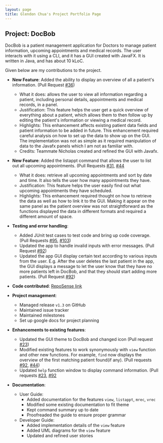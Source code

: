 ```yaml
---
layout: page
title: Glendon Chua's Project Portfolio Page
---
```


## Project: DocBob

DocBob is a patient management application for Doctors to manage patient information, upcoming appointments and medical records. The user interacts with it using a CLI, and it has a GUI created with JavaFX. It is written in Java, and has about 10 kLoC.


Given below are my contributions to the project.

* **New Feature**: Added the ability to display an overview of all a patient's information. (Pull Request [\#36](https://github.com/AY2021S2-CS2103T-W12-1/tp/pull/36))
  * What it does: allows the user to view all information regarding a patient, including personal details, appointments and medical records, in a panel.
  * Justification: This feature helps the user get a quick overview of everything about a patient, which allows them to then follow up by editing the patient's information or viewing a medical record.
  * Highlights: This enhancement affects existing patient data fields and patient information to be added in future. This enhancement required careful analysis on how to set up the data to show up on the GUI. The implementation was not as simple as it required manipulation of data to the Javafx panels which I am not as familiar with.
  * Credits: Teammate Nicholas created and refined the GUI with Javafx.

* **New Feature**: Added the listappt command that allows the user to list out all upcoming appointments. (Pull Requests [\#31](https://github.com/AY2021S2-CS2103T-W12-1/tp/pull/31), [\#44](https://github.com/AY2021S2-CS2103T-W12-1/tp/pull/44)
  * What it does: retrieve all upcoming appointments and sort by date and time. It also tells the user how many appointments they have.
  * Justification: This feature helps the user easily find out what upcoming appointments they have scheduled.
  * Highlights: This enhancement required thought on how to retrieve the data as well as how to link it to the GUI. Making it appear on the same panel as the patient overview was not straightforward as the functions displayed the data in different formats and required a different amount of space.

* **Testing and error handling**: 
  * Added JUnit test cases to test code and bring up code coverage. (Pull Requests [\#95](https://github.com/AY2021S2-CS2103T-W12-1/tp/pull/95), [\#103](https://github.com/AY2021S2-CS2103T-W12-1/tp/pull/103))
  * Updated the app to handle invalid inputs with error messages. (Pull Request [\#92](https://github.com/AY2021S2-CS2103T-W12-1/tp/pull/92))
  * Updated the app GUI display certain text according to various inputs from the user. E.g. After the user deletes the last patient in the app, the GUI displays a message to let the user know that they have no more patients left in DocBob, and that they should start adding more patients. (Pull Request [\#92](https://github.com/AY2021S2-CS2103T-W12-1/tp/pull/92))

* **Code contributed**: [RepoSense link](https://nus-cs2103-ay2021s2.github.io/tp-dashboard/?search=&sort=groupTitle&sortWithin=title&timeframe=commit&mergegroup=&groupSelect=groupByRepos&breakdown=true&checkedFileTypes=docs~functional-code~test-code~other&since=&tabOpen=true&tabType=authorship&tabAuthor=BigDoot&tabRepo=AY2021S2-CS2103T-W12-1%2Ftp%5Bmaster%5D&authorshipIsMergeGroup=false&authorshipFileTypes=docs~functional-code~test-code~other&authorshipIsBinaryFileTypeChecked=false)

* **Project management**:
  * Managed release `v1.3` on GitHub
  * Maintained issue tracker
  * Maintained milestones
  * Set up google docs for project planning

* **Enhancements to existing features**:
  * Updated the GUI theme to DocBob and changed icon (Pull request [\#23](https://github.com/AY2021S2-CS2103T-W12-1/tp/pull/23))
  * Modified existing features to work synonymously with `view` function and other new functions. For example, `find` now displays the overview of the first matching patient found(if any). (Pull requests [\#92](https://github.com/AY2021S2-CS2103T-W12-1/tp/pull/92), [\#44](https://github.com/AY2021S2-CS2103T-W12-1/tp/pull/44))
  * Updated `help` function window to display command information. (Pull requests [\#23](https://github.com/AY2021S2-CS2103T-W12-1/tp/pull/23), [\#92](https://github.com/AY2021S2-CS2103T-W12-1/tp/pull/92)

* **Documentation**:
  * User Guide:
    * Added documentation for the features `view`, `listappt`, `mrec`, `vrec`
    * Modified some existing documentation to fit theme
    * Kept command summary up to date
    * Proofreaded the guide to ensure proper grammar
  * Developer Guide:
    * Added implementation details of the `view` feature
    * Added UML diagrams for the `view` feature
    * Updated and refined user stories
